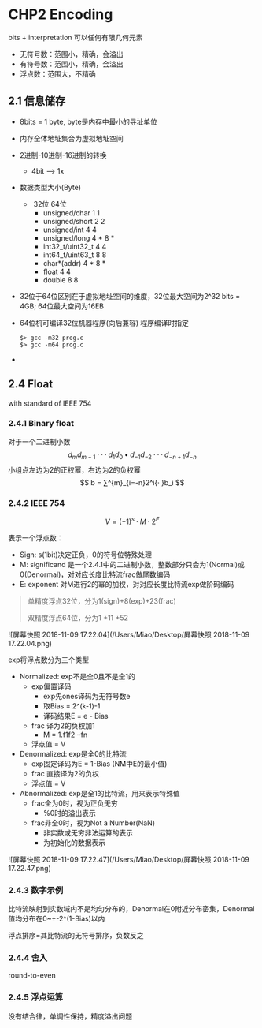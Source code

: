 # CHP2 Encoding

bits + interpretation 可以任何有限几何元素

- 无符号数：范围小，精确，会溢出
- 有符号数：范围小，精确，会溢出
- 浮点数：范围大，不精确

## 2.1 信息储存

- 8bits = 1 byte, byte是内存中最小的寻址单位

- 内存全体地址集合为虚拟地址空间

- 2进制-10进制-16进制的转换

  - 4bit --> 1x

- 数据类型大小(Byte)

  - ​                                   32位     64位
    - unsigned/char     1           1
    - unsigned/short   2            2
    - unsigned/int        4            4
    - unsigned/long     4 *         8 *
    - int32_t/uint32_t   4            4
    - int64_t/uint63_t   8            8
    - char*(addr)          4 *         8 *
    - float                       4            4
    - double                   8            8

- 32位于64位区别在于虚拟地址空间的维度，32位最大空间为2^32 bits = 4GB; 64位最大空间为16EB

- 64位机可编译32位机器程序(向后兼容) 程序编译时指定

  ```shell
  $> gcc -m32 prog.c
  $> gcc -m64 prog.c
  ```

- 



## 2.4 Float

with standard of IEEE 754

### 2.4.1 Binary float

对于一个二进制小数
$$
d_md_{m-1}···d_1d_0•d_{-1}d_{-2}···d_{-n+1}d_{-n}
$$
小组点左边为2的正权幂，右边为2的负权幂
$$
b = ∑^{m}_{i=-n}2^i{· }b_i
$$

### 2.4.2 IEEE 754

$$
V =(-1)^s · M · 2^ E
$$

表示一个浮点数：

- Sign: s(1bit)决定正负，0的符号位特殊处理
- M: significand 是一个2.4.1中的二进制小数，整数部分只会为1(Normal)或0(Denormal)，对对应长度比特流frac做尾数编码
- E: exponent 对M进行2的幂的加权，对对应长度比特流exp做阶码编码

> 单精度浮点32位，分为1(sign)+8(exp)+23(frac)
>
> 双精度浮点64位，分为1          +11      +52

![屏幕快照 2018-11-09 17.22.04](/Users/Miao/Desktop/屏幕快照 2018-11-09 17.22.04.png)

exp将浮点数分为三个类型

- Normalized: exp不是全0且不是全1的
  - exp偏置译码
    - exp先ones译码为无符号数e
    - 取Bias = 2^(k-1)-1
    - 译码结果E = e - Bias
  - frac 译为2的负权加1
    - M = 1.f1f2···fn
  - 浮点值 = V
- Denormalized: exp是全0的比特流
  - exp固定译码为E = 1-Bias (NM中E的最小值)
  - frac 直接译为2的负权
  - 浮点值 = V
- Abnormalized: exp是全1的比特流，用来表示特殊值
  - frac全为0时，视为正负无穷
    - %0时的溢出表示
  - frac非全0时，视为Not a Number(NaN)
    - 非实数或无穷非法运算的表示
    - 为初始化的数据表示

![屏幕快照 2018-11-09 17.22.47](/Users/Miao/Desktop/屏幕快照 2018-11-09 17.22.47.png)

### 2.4.3 数字示例

比特流映射到实数域内不是均匀分布的，Denormal在0附近分布密集，Denormal值均分布在0~+-2^(1-Bias)以内

浮点排序=其比特流的无符号排序，负数反之

### 2.4.4  舍入

round-to-even

### 2.4.5 浮点运算

没有结合律，单调性保持，精度溢出问题




















